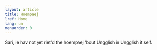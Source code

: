 ```yaml
---
layout: article
title: Hoempaej
lref: Home
lang: un
menuorder: 0
---
```


Sari, ie hav not yet riet'd the hoempaej 'bout Ungglish in Ungglish it.self.
